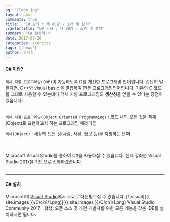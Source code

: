 ```yaml
---
bg: "Clogo.jpg"
layout: post
comments: true
title:  "C# 강좌 : 제 00강 - 소개 및 설치"
crawlertitle: "C# 강좌 : 제 00강 - 소개 및 설치"
summary: "C# 설치하기"
date: 2017-07-20
categories: exercise
tags: ['news']
author: 윤대희
---
```

#### C# 이란? ####
`객체 지향 프로그래밍(OOP)`이 가능하도록 C를 개선한 프로그래밍 언어입니다. 간단히 말한다면, C++와 visual basic 을 결합하여 만든 프로그래밍언어입니다. 기존의 C 코드를 그대로 사용할 수 있는데다 객체 지향 프로그래밍의 **생산성**을 얻을 수 있다는 장점이 있습니다.
<br><br>

`객체 지향 프로그래밍(Object Oriented Programming)` : 코드 내의 모든 것을 객체(Object)로 표현하고자 하는 프로그래밍 패러다임

`객체(Object)` : 세상의 모든 것(사람, 사물, 정보 등)을 지칭하는 단어

<br><br>
Microsoft Visual Studio를 통하여 C#을 사용하실 수 있습니다. 현재 강좌는 Visual Studio 2017을 기반으로 진행하겠습니다.
<br><br>

----------
#### C# 설치 ####

Microsoft의 [Visual Studio][download]에서 무료로 다운받으실 수 있습니다.
[![visual]({{ site.images }}/C/ch1/1.png)]({{ site.images }}/C/ch1/1.png)
Visual Studio Community 2017 : 학생, 오픈 소스 및 개인 개발자를 위한 모든 기능을 갖춘 IDE를 설치하시면 됩니다.


[download]: https://www.visualstudio.com/ko/

